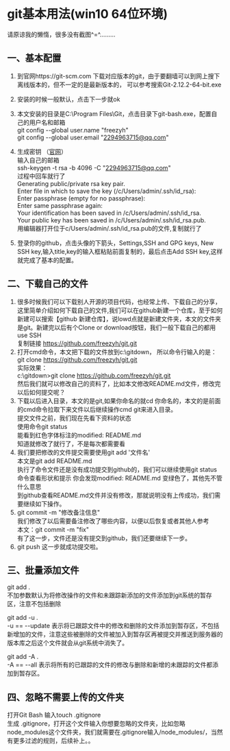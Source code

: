 # git基本用法(win10 64位环境)
请原谅我的懒惰，很多没有截图^=^.........

## 一、基本配置
1. 到官网https://git-scm.com 下载对应版本的git，由于要翻墙可以到网上搜下离线版本的，但不一定的是最新版本的，
    可以参考搜索Git-2.12.2-64-bit.exe
2. 安装的时候一般默认，点击下一步就ok
3. 本文安装的目录是C:\Program Files\Git，点击目录下git-bash.exe，配置自己的用户名和邮箱<br>
   git config --global user.name "freezyh" <br>
   git config --global user.email "2294963715@qq.com"

4. 生成密钥 （[官网](https://help.github.com/articles/generating-a-new-ssh-key-and-adding-it-to-the-ssh-agent/)） <br>
   输入自己的邮箱 <br>
   ssh-keygen -t rsa -b 4096 -C "2294963715@qq.com" <br>
   过程中回车就行了<br>
    Generating public/private rsa key pair. <br>
    Enter file in which to save the key (/c/Users/admin/.ssh/id_rsa): <br>
    Enter passphrase (empty for no passphrase): <br>
    Enter same passphrase again: <br>
    Your identification has been saved in /c/Users/admin/.ssh/id_rsa. <br>
    Your public key has been saved in /c/Users/admin/.ssh/id_rsa.pub. <br>
   用编辑器打开位于c/Users/admin/.ssh/id_rsa.pub的文件,复制就行了<br>
5. 登录你的github，点击头像的下箭头，Settings,SSH and GPG keys, New SSH key,输入title,key的输入框粘贴前面复制的，最后点击Add SSH key,这样就完成了基本的配置。

## 二、下载自己的文件
1. 很多时候我们可以下载别人开源的项目代码，也经常上传、下载自己的分享，这里简单介绍如何下载自己的文件,我们可以在github新建一个仓库，至于如何新建可以搜索【github 新建仓库】，说lowd点就是新建文件夹，本文的文件夹是git。新建完以后有个Clone or download按钮，我们一般下载自己的都用use SSH <br>
  复制链接 https://github.com/freezyh/git.git <br>
2. 打开cmd命令，本文把下载的文件放到c:\gitdown， 所以命令行输入的是：<br>
   git clone https://github.com/freezyh/git.git   <br>
   实际效果：<br>
   c:\gitdown>git clone https://github.com/freezyh/git.git   <br>
   然后我们就可以修改自己的资料了，比如本文修改README.md文件，修改完以后如何提交呢？<br>
3. 下载以后进入目录，本文的是git,如果你命名的就cd 你命名的，本文的是前面的cmd命令拉取下来文件以后继续操作cmd git来进入目录。<br>
   提交文件之前，我们现在先看下资料的状态<br>
   使用命令git status <br>
   能看到红色字体标注的modified:   README.md <br>
   知道就修改了就行了，不是每次都需要看 <br>
4. 我们要把修改的文件提交需要使用git add '文件名' <br>
    本文是git add README.md    <br>
    执行了命令文件还是没有成功提交到github的，我们可以继续使用git status命令查看形状和提示
    你会发现modified:   README.md 变绿色了，其他先不管什么意思<br>
    到github查看README.md文件并没有修改，那就说明没有上传成功，我们需要继续如下操作。
5. git commit -m "修改备注信息" <br>
    我们修改了以后需要备注修改了哪些内容，以便以后恢复或者其他人参考 <br>
    本文：git commit -m "fix"  <br>
    有了这一步，文件还是没有提交到github，我们还要继续下一步。
6. git push 这一步就成功提交啦。

## 三、批量添加文件
git add .    <br>
不加参数默认为将修改操作的文件和未跟踪新添加的文件添加到git系统的暂存区，注意不包括删除<br>

git add -u .  <br>
-u  == --update 表示将已跟踪文件中的修改和删除的文件添加到暂存区，不包括新增加的文件，注意这些被删除的文件被加入到暂存区再被提交并推送到服务器的版本库之后这个文件就会从git系统中消失了。

 git add -A .  <br>
-A == --all 表示将所有的已跟踪的文件的修改与删除和新增的未跟踪的文件都添加到暂存区。

## 四、忽略不需要上传的文件夹
打开Git Bash 输入touch .gitignore <br>
生成 .gitignore，打开这个文件输入你想要忽略的文件夹，比如忽略node_modules这个文件夹，我们就需要在.gitignore输入/node_modules/，当然有更多过滤的规则，后续补上。。









